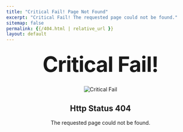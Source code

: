 ```yaml
---
title: "Critical Fail! Page Not Found"
excerpt: "Critical Fail! The requested page could not be found."
sitemap: false
permalink: {{/404.html | relative_url }}
layout: default
---
```


<style type="text/css" media="screen">
  .container {
    margin: 10px auto;
    max-width: 600px;
    text-align: center;
  }
  h1 {
    margin: 30px 0;
    font-size: 4em;
    line-height: 1;
    letter-spacing: -1px;
  }
</style>

<div class="container">
  <h1>Critical Fail!</h1>
  <img src="{{ '/assets/images/critical_failure.png' | relative_url }}" alt="Critical Fail">
  <br/>
  <h2><strong>Http Status 404</strong></h2>
  <p>The requested page could not be found.</p>
</div>

